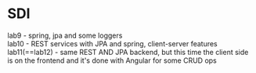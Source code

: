 # SDI
lab9 - spring, jpa and some loggers\
lab10 - REST services with JPA and spring, client-server features\
lab11(==lab12) - same REST AND JPA backend, but this time the client side is on the frontend and it's done with Angular for some CRUD ops

